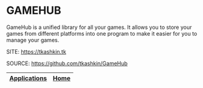 # GAMEHUB

 GameHub is a unified library for all your games. It allows
 you to store your games from different platforms into one
 program to make it easier for you to manage your games.
 
 SITE: https://tkashkin.tk

 SOURCE: https://github.com/tkashkin/GameHub

 | [Applications](https://portable-linux-apps.github.io/apps.html) | [Home](https://portable-linux-apps.github.io)
 | --- | --- |
